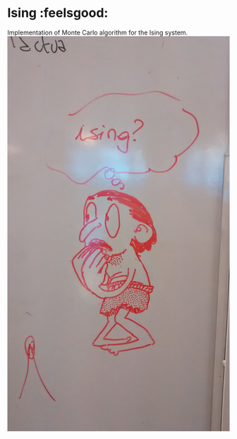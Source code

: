 # Ising  :feelsgood:
Implementation of Monte Carlo algorithm for the Ising system. 
![Esto era una foto de miedo](/img/miedo.jpg "o")
